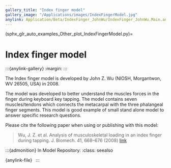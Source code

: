 ```yaml
---
gallery_title: "Index finger model"
gallery_image: "/Applications/images/IndexFingerModel.jpg"
anylink: Application/Beta/IndexFinger_JohnWu/IndexFinger_JohnWu.Main.any
---
```


(sphx_glr_auto_examples_Other_plot_IndexFingerModel.py)=

# Index finger model

:::{anylink-gallery}
:margin:
:::

The Index finger model is developed by John Z. Wu (NIOSH, Morgantwon, WV 26505, USA) in 2008.

The model was developed to better understand the muscles forces in the finger during keyboard key tapping.
The model contains seven muscles/tendons which connects the metacarpal with the three phalangeal finger segments.
This model is good example of small stand alone model to answer specific research questions.

Please cite the following paper when using or publishing with this model:

> Wu, J. Z. et al. Analysis of musculoskeletal loading in an index finger during tapping. J. Biomech. 41, 668–676 (2008) [link](https://doi.org/10.1016/j.jbiomech.2007.09.025)


:::{admonition} In Model Repository:
:class: seealso

{anylink-file}` `
:::
